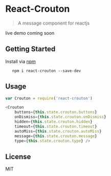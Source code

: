 # React-Crouton

> A message component for reactjs

live demo coming soon

## Getting Started

Install via [npm](http://npmjs.org/grs)

```shell
   npm i react-crouton --save-dev
```

## Usage

```Javascript
var Crouton = require('react-crouton')

<Crouton
    buttons={this.state.crouton.buttons}
    onDismiss={this.state.crouton.onDismiss}
    hidden={this.state.crouton.hidden}
    timeout={this.state.crouton.timeout}
    autoMiss={this.state.crouton.autoMiss}
    message={this.state.crouton.message}
    type={this.state.crouton.type} />

```

## License

MIT
